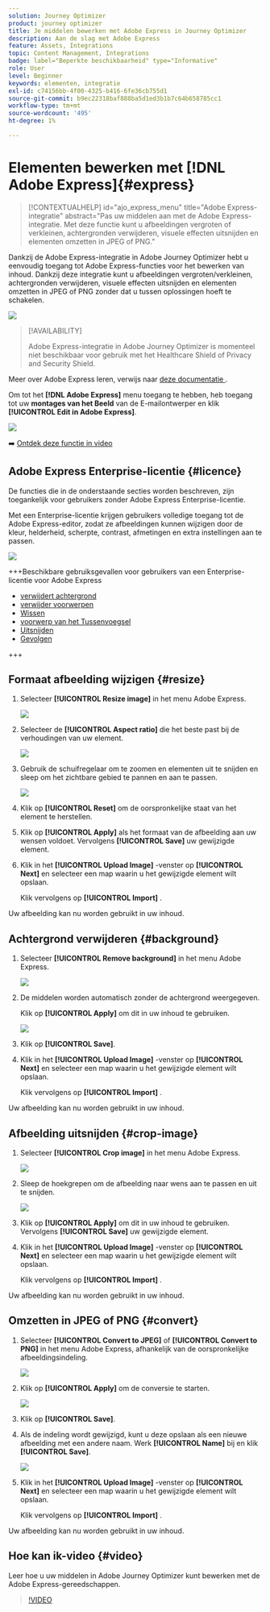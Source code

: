 ```yaml
---
solution: Journey Optimizer
product: journey optimizer
title: Je middelen bewerken met Adobe Express in Journey Optimizer
description: Aan de slag met Adobe Express
feature: Assets, Integrations
topic: Content Management, Integrations
badge: label="Beperkte beschikbaarheid" type="Informative"
role: User
level: Beginner
keywords: elementen, integratie
exl-id: c74156bb-4f00-4325-b416-6fe36cb755d1
source-git-commit: b9ec22318baf888ba5d1ed3b1b7c64b658785cc1
workflow-type: tm+mt
source-wordcount: '495'
ht-degree: 1%

---
```


# Elementen bewerken met [!DNL Adobe Express]{#express}

>[!CONTEXTUALHELP]
>id="ajo_express_menu"
>title="Adobe Express-integratie"
>abstract="Pas uw middelen aan met de Adobe Express-integratie. Met deze functie kunt u afbeeldingen vergroten of verkleinen, achtergronden verwijderen, visuele effecten uitsnijden en elementen omzetten in JPEG of PNG."

Dankzij de Adobe Express-integratie in Adobe Journey Optimizer hebt u eenvoudig toegang tot Adobe Express-functies voor het bewerken van inhoud. Dankzij deze integratie kunt u afbeeldingen vergroten/verkleinen, achtergronden verwijderen, visuele effecten uitsnijden en elementen omzetten in JPEG of PNG zonder dat u tussen oplossingen hoeft te schakelen.

<img src="../rn/assets/do-not-localize/express_resize.gif">


>[!AVAILABILITY]
>
>Adobe Express-integratie in Adobe Journey Optimizer is momenteel niet beschikbaar voor gebruik met het Healthcare Shield of Privacy and Security Shield.

Meer over Adobe Express leren, verwijs naar [ deze documentatie ](https://helpx.adobe.com/nl/express/user-guide.html).

Om tot het **[!DNL Adobe Express]** menu toegang te hebben, heb toegang tot uw **montages van het Beeld** van de E-mailontwerper en klik **[!UICONTROL Edit in Adobe Express]**.

![](assets/express_1.png)

➡️ [Ontdek deze functie in video](#video)

## Adobe Express Enterprise-licentie {#licence}

De functies die in de onderstaande secties worden beschreven, zijn toegankelijk voor gebruikers zonder Adobe Express Enterprise-licentie.

Met een Enterprise-licentie krijgen gebruikers volledige toegang tot de Adobe Express-editor, zodat ze afbeeldingen kunnen wijzigen door de kleur, helderheid, scherpte, contrast, afmetingen en extra instellingen aan te passen.

![](assets/express-licence.png)

+++Beschikbare gebruiksgevallen voor gebruikers van een Enterprise-licentie voor Adobe Express

* [ verwijdert achtergrond ](https://helpx.adobe.com/nl/express/create-and-edit-images/edit-images/remove-background.html)
* [ verwijder voorwerpen ](https://helpx.adobe.com/nl/express/create-and-edit-images/create-and-modify-with-generative-ai/remove-objects-generative-fill.html)
* [ Wissen ](https://helpx.adobe.com/nl/express/create-and-edit-images/edit-images/eraser.html)
* [ voorwerp van het Tussenvoegsel ](https://helpx.adobe.com/nl/express/adobe-express-on-mobile/create-and-edit-designs/generative-fill-mobile.html)
* [ Uitsnijden ](https://helpx.adobe.com/express/create-and-edit-images/edit-images/crop-and-shape-images.html)
* [ Gevolgen ](https://helpx.adobe.com/express/add-effects-to-your-designs/add-images-and-visuals/apply-image-filters.html)

+++

## Formaat afbeelding wijzigen {#resize}

1. Selecteer **[!UICONTROL Resize image]** in het menu Adobe Express.

   ![](assets/express-resize-1.png)

1. Selecteer de **[!UICONTROL Aspect ratio]** die het beste past bij de verhoudingen van uw element.

   ![](assets/express-resize-2.png)

1. Gebruik de schuifregelaar om te zoomen en elementen uit te snijden en sleep om het zichtbare gebied te pannen en aan te passen.

   ![](assets/express-resize-3.png)

1. Klik op **[!UICONTROL Reset]** om de oorspronkelijke staat van het element te herstellen.

1. Klik op **[!UICONTROL Apply]** als het formaat van de afbeelding aan uw wensen voldoet. Vervolgens **[!UICONTROL Save]** uw gewijzigde element.

1. Klik in het **[!UICONTROL Upload Image]** -venster op **[!UICONTROL Next]** en selecteer een map waarin u het gewijzigde element wilt opslaan.

   Klik vervolgens op **[!UICONTROL Import]** .

Uw afbeelding kan nu worden gebruikt in uw inhoud.

## Achtergrond verwijderen {#background}

1. Selecteer **[!UICONTROL Remove background]** in het menu Adobe Express.

   ![](assets/express-background-1.png)

1. De middelen worden automatisch zonder de achtergrond weergegeven.

   Klik op **[!UICONTROL Apply]** om dit in uw inhoud te gebruiken.

   ![](assets/express-background-2.png)

1. Klik op **[!UICONTROL Save]**.

1. Klik in het **[!UICONTROL Upload Image]** -venster op **[!UICONTROL Next]** en selecteer een map waarin u het gewijzigde element wilt opslaan.

   Klik vervolgens op **[!UICONTROL Import]** .

Uw afbeelding kan nu worden gebruikt in uw inhoud.

## Afbeelding uitsnijden {#crop-image}

1. Selecteer **[!UICONTROL Crop image]** in het menu Adobe Express.

   ![](assets/express-crop-1.png)

1. Sleep de hoekgrepen om de afbeelding naar wens aan te passen en uit te snijden.

   ![](assets/express-crop-2.png)

1. Klik op **[!UICONTROL Apply]** om dit in uw inhoud te gebruiken. Vervolgens **[!UICONTROL Save]** uw gewijzigde element.

1. Klik in het **[!UICONTROL Upload Image]** -venster op **[!UICONTROL Next]** en selecteer een map waarin u het gewijzigde element wilt opslaan.

   Klik vervolgens op **[!UICONTROL Import]** .

Uw afbeelding kan nu worden gebruikt in uw inhoud.

## Omzetten in JPEG of PNG {#convert}

1. Selecteer **[!UICONTROL Convert to JPEG]** of **[!UICONTROL Convert to PNG]** in het menu Adobe Express, afhankelijk van de oorspronkelijke afbeeldingsindeling.

   ![](assets/express-convert-1.png)

1. Klik op **[!UICONTROL Apply]** om de conversie te starten.

   ![](assets/express-convert-2.png)

1. Klik op **[!UICONTROL Save]**.

1. Als de indeling wordt gewijzigd, kunt u deze opslaan als een nieuwe afbeelding met een andere naam. Werk **[!UICONTROL Name]** bij en klik **[!UICONTROL Save]**.

   ![](assets/express-convert-3.png)

1. Klik in het **[!UICONTROL Upload Image]** -venster op **[!UICONTROL Next]** en selecteer een map waarin u het gewijzigde element wilt opslaan.

   Klik vervolgens op **[!UICONTROL Import]** .

Uw afbeelding kan nu worden gebruikt in uw inhoud.


## Hoe kan ik-video {#video}

Leer hoe u uw middelen in Adobe Journey Optimizer kunt bewerken met de Adobe Express-gereedschappen.

>[!VIDEO](https://video.tv.adobe.com/v/3455529/?quality=12&captions=dut)



